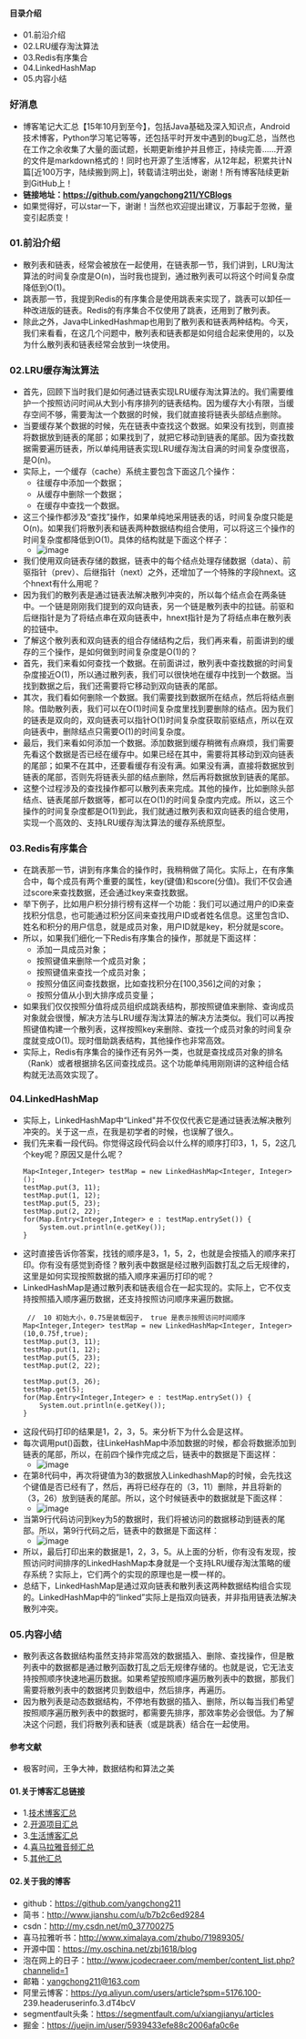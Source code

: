 #### 目录介绍
- 01.前沿介绍
- 02.LRU缓存淘汰算法
- 03.Redis有序集合
- 04.LinkedHashMap
- 05.内容小结


### 好消息
- 博客笔记大汇总【15年10月到至今】，包括Java基础及深入知识点，Android技术博客，Python学习笔记等等，还包括平时开发中遇到的bug汇总，当然也在工作之余收集了大量的面试题，长期更新维护并且修正，持续完善……开源的文件是markdown格式的！同时也开源了生活博客，从12年起，积累共计N篇[近100万字，陆续搬到网上]，转载请注明出处，谢谢！所有博客陆续更新到GitHub上！
- **链接地址：https://github.com/yangchong211/YCBlogs**
- 如果觉得好，可以star一下，谢谢！当然也欢迎提出建议，万事起于忽微，量变引起质变！



### 01.前沿介绍
- 散列表和链表，经常会被放在一起使用，在链表那一节，我们讲到，LRU淘汰算法的时间复杂度是O(n)，当时我也提到，通过散列表可以将这个时间复杂度降低到O(1)。
- 跳表那一节，我提到Redis的有序集合是使用跳表来实现了，跳表可以卸任一种改进版的链表。Redis的有序集合不仅使用了跳表，还用到了散列表。
- 除此之外，Java中LinkedHashmap也用到了散列表和链表两种结构。今天，我们来看看，在这几个问题中，散列表和链表都是如何组合起来使用的，以及为什么散列表和链表经常会放到一块使用。



### 02.LRU缓存淘汰算法
- 首先，回顾下当时我们是如何通过链表实现LRU缓存淘汰算法的。我们需要维护一个按照访问时间从大到小有序排列的链表结构。因为缓存大小有限，当缓存空间不够，需要淘汰一个数据的时候，我们就直接将链表头部结点删除。
- 当要缓存某个数据的时候，先在链表中查找这个数据。如果没有找到，则直接将数据放到链表的尾部；如果找到了，就把它移动到链表的尾部。因为查找数据需要遍历链表，所以单纯用链表实现LRU缓存淘汰自满的时间复杂度很高，是O(n)。
- 实际上，一个缓存（cache）系统主要包含下面这几个操作：
    - 往缓存中添加一个数据；
    - 从缓存中删除一个数据；
    - 在缓存中查找一个数据。
- 这三个操作都涉及“查找”操作，如果单纯地采用链表的话，时间复杂度只能是O(n)。如果我们将散列表和链表两种数据结构组合使用，可以将这三个操作的时间复杂度都降低到O(1)。具体的结构就是下面这个样子：
    - ![image](https://img-blog.csdnimg.cn/20190104111925661.jpg)
- 我们使用双向链表存储的数据，链表中的每个结点处理存储数据（data）、前驱指针（prev）、后继指针（next）之外，还增加了一个特殊的字段hnext。这个hnext有什么用呢？
- 因为我们的散列表是通过链表法解决散列冲突的，所以每个结点会在两条链中。一个链是刚刚我们提到的双向链表，另一个链是散列表中的拉链。前驱和后继指针是为了将结点串在双向链表中，hnext指针是为了将结点串在散列表的拉链中。
- 了解这个散列表和双向链表的组合存储结构之后，我们再来看，前面讲到的缓存的三个操作，是如何做到时间复杂度是O(1)的？
- 首先，我们来看如何查找一个数据。在前面讲过，散列表中查找数据的时间复杂度接近O(1)，所以通过散列表，我们可以很快地在缓存中找到一个数据。当找到数据之后，我们还需要将它移动到双向链表的尾部。
- 其次，我们看如何删除一个数据。我们需要找到数据所在结点，然后将结点删除。借助散列表，我们可以在O(1)时间复杂度里找到要删除的结点。因为我们的链表是双向的，双向链表可以指针O(1)时间复杂度获取前驱结点，所以在双向链表中，删除结点只需要O(1)的时间复杂度。
- 最后，我们来看如何添加一个数据。添加数据到缓存稍微有点麻烦，我们需要先看这个数据是否已经在缓存中。如果已经在其中，需要将其移动到双向链表的尾部；如果不在其中，还要看缓存有没有满。如果没有满，直接将数据放到链表的尾部，否则先将链表头部的结点删除，然后再将数据放到链表的尾部。
- 这整个过程涉及的查找操作都可以散列表来完成。其他的操作，比如删除头部结点、链表尾部斤数据等，都可以在O(1)的时间复杂度内完成。所以，这三个操作的时间复杂度都是O(1)到此，我们就通过散列表和双向链表的组合使用，实现一个高效的、支持LRU缓存淘汰算法的缓存系统原型。


### 03.Redis有序集合
- 在跳表那一节，讲到有序集合的操作时，我稍稍做了简化。实际上，在有序集合中，每个成员有两个重要的属性，key(键值)和score(分值)。我们不仅会通过score来查找数据，还会通过key来查找数据。
- 举下例子，比如用户积分排行榜有这样一个功能：我们可以通过用户的ID来查找积分信息，也可能通过积分区间来查找用户ID或者姓名信息。这里包含ID、姓名和积分的用户信息，就是成员对象，用户ID就是key，积分就是score。
- 所以，如果我们细化一下Redis有序集合的操作，那就是下面这样：
    - 添加一具成员对象；
    - 按照键值来删除一个成员对象；
    - 按照键值来查找一个成员对象；
    - 按照分值区间查找数据，比如查找积分在[100,356]之间的对象；
    - 按照分值从小到大排序成员变量；
- 如果我们仅仅按照分值将成员组织成跳表结构，那按照键值来删除、查询成员对象就会很慢，解决方法与LRU缓存淘汰算法的解决方法类似。我们可以再按照键值构建一个散列表，这样按照key来删除、查找一个成员对象的时间复杂度就变成O(1)。现时借助跳表结构，其他操作也非常高效。
- 实际上，Redis有序集合的操作还有另外一类，也就是查找成员对象的排名（Rank）或者根据排名区间查找成员。这个功能单纯用刚刚讲的这种组合结构就无法高效实现了。



### 04.LinkedHashMap
- 实际上，LinkedHashMap中“Linked"并不仅仅代表它是通过链表法解决散列冲突的。关于这一点，在我是初学者的时候，也误解了很久。
- 我们先来看一段代码。你觉得这段代码会以什么样的顺序打印3，1，5，2这几个key呢？原因又是什么呢？
    ```
    Map<Integer,Integer> testMap = new LinkedHashMap<Integer, Integer>();
    testMap.put(3, 11);
    testMap.put(1, 12);
    testMap.put(5, 23);
    testMap.put(2, 22);
    for(Map.Entry<Integer,Integer> e : testMap.entrySet()) {
    	System.out.println(e.getKey());
    }
    ```
- 这时直接告诉你答案，找钱的顺序是3，1，5，2，也就是会按插入的顺序来打印。你有没有感觉到奇怪？散列表中数据是经过散列函数打乱之后无规律的，这里是如何实现按照数据的插入顺序来遍历打印的呢？
- LinkedHashMap是通过散列表和链表组合在一起实现的。实际上，它不仅支持按照插入顺序遍历数据，还支持按照访问顺序来遍历数据。
    ```
     //  10 初始大小，0.75是装载因子， true 是表示按照访问时间顺序
    Map<Integer,Integer> testMap = new LinkedHashMap<Integer, Integer>(10,0.75f,true);
    testMap.put(3, 11);
    testMap.put(1, 12);
    testMap.put(5, 23);
    testMap.put(2, 22);
    
    testMap.put(3, 26);
    testMap.get(5);
    for(Map.Entry<Integer,Integer> e : testMap.entrySet()) {
    	System.out.println(e.getKey());
    }
    ```
- 这段代码打印的结果是1，2，3，5。来分析下为什么会是这样。
- 每次调用put()函数，往LinkeHashMap中添加数据的时候，都会将数据添加到链表的尾部，所以，在前四个操作完成之后，链表中的数据是下面这样：
    - ![image](https://img-blog.csdnimg.cn/20190104145450850.jpg)
- 在第8代码中，再次将键值为3的数据放入LinkedhashMap的时候，会先找这个键值是否已经有了，然后，再将已经存在的（3，11）删除，并且将新的（3，26）放到链表的尾部。所以，这个时候链表中的数据就是下面这样：
    - ![image](https://img-blog.csdnimg.cn/20190104145735678.jpg)
- 当第9行代码访问到key为5的数据时，我们将被访问的数据移动到链表的尾部。所以，第9行代码之后，链表中的数据是下面这样：
    - ![image](https://img-blog.csdnimg.cn/20190104145914808.jpg)
- 所以，最后打印出来的数据是1，2，3，5。从上面的分析，你有没有发现，按照访问时间排序的LinkedHashMap本身就是一个支持LRU缓存淘汰策略的缓存系统？实际上，它们两个的实现的原理也是一模一样的。
- 总结下，LinkedHashMap是通过双向链表和散列表这两种数据结构组合实现的。LinkedHashMap中的“linked”实际上是指双向链表，并非指用链表法解决散列冲突。




### 05.内容小结
- 散列表这各数据结构虽然支持非常高效的数据插入、删除、查找操作，但是散列表中的数据都是通过散列函数打乱之后无规律存储的。也就是说，它无法支持按照顺序快速地遍历数据。如果希望按照顺序遍历散列表中的数据，那我们需要将散列表中的数据拷贝到数组中，然后排序，再遍历。
- 因为散列表是动态数据结构，不停地有数据的插入、删除，所以每当我们希望按照顺序遍历散列表中的数据时，都需要先排序，那效率势必会很低。为了解决这个问题，我们将散列表和链表（或是跳表）结合在一起使用。




#### 参考文献
- 极客时间，王争大神，数据结构和算法之美


#### 01.关于博客汇总链接
- 1.[技术博客汇总](https://www.jianshu.com/p/614cb839182c)
- 2.[开源项目汇总](https://blog.csdn.net/m0_37700275/article/details/80863574)
- 3.[生活博客汇总](https://blog.csdn.net/m0_37700275/article/details/79832978)
- 4.[喜马拉雅音频汇总](https://www.jianshu.com/p/f665de16d1eb)
- 5.[其他汇总](https://www.jianshu.com/p/53017c3fc75d)



#### 02.关于我的博客
- github：https://github.com/yangchong211
- 简书：http://www.jianshu.com/u/b7b2c6ed9284
- csdn：http://my.csdn.net/m0_37700275
- 喜马拉雅听书：http://www.ximalaya.com/zhubo/71989305/
- 开源中国：https://my.oschina.net/zbj1618/blog
- 泡在网上的日子：http://www.jcodecraeer.com/member/content_list.php?channelid=1
- 邮箱：yangchong211@163.com
- 阿里云博客：https://yq.aliyun.com/users/article?spm=5176.100- 239.headeruserinfo.3.dT4bcV
- segmentfault头条：https://segmentfault.com/u/xiangjianyu/articles
- 掘金：https://juejin.im/user/5939433efe88c2006afa0c6e












